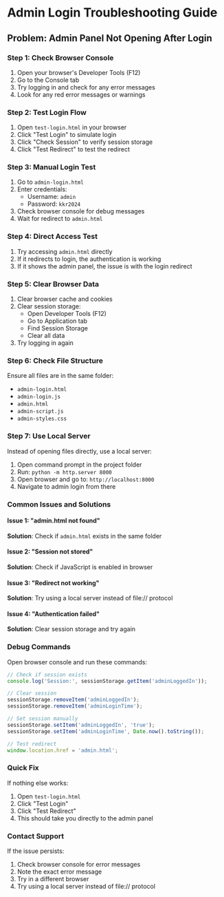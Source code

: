 # Admin Login Troubleshooting Guide

## Problem: Admin Panel Not Opening After Login

### Step 1: Check Browser Console
1. Open your browser's Developer Tools (F12)
2. Go to the Console tab
3. Try logging in and check for any error messages
4. Look for any red error messages or warnings

### Step 2: Test Login Flow
1. Open `test-login.html` in your browser
2. Click "Test Login" to simulate login
3. Click "Check Session" to verify session storage
4. Click "Test Redirect" to test the redirect

### Step 3: Manual Login Test
1. Go to `admin-login.html`
2. Enter credentials:
   - Username: `admin`
   - Password: `kkr2024`
3. Check browser console for debug messages
4. Wait for redirect to `admin.html`

### Step 4: Direct Access Test
1. Try accessing `admin.html` directly
2. If it redirects to login, the authentication is working
3. If it shows the admin panel, the issue is with the login redirect

### Step 5: Clear Browser Data
1. Clear browser cache and cookies
2. Clear session storage:
   - Open Developer Tools (F12)
   - Go to Application tab
   - Find Session Storage
   - Clear all data
3. Try logging in again

### Step 6: Check File Structure
Ensure all files are in the same folder:
- `admin-login.html`
- `admin-login.js`
- `admin.html`
- `admin-script.js`
- `admin-styles.css`

### Step 7: Use Local Server
Instead of opening files directly, use a local server:
1. Open command prompt in the project folder
2. Run: `python -m http.server 8000`
3. Open browser and go to: `http://localhost:8000`
4. Navigate to admin login from there

### Common Issues and Solutions

#### Issue 1: "admin.html not found"
**Solution**: Check if `admin.html` exists in the same folder

#### Issue 2: "Session not stored"
**Solution**: Check if JavaScript is enabled in browser

#### Issue 3: "Redirect not working"
**Solution**: Try using a local server instead of file:// protocol

#### Issue 4: "Authentication failed"
**Solution**: Clear session storage and try again

### Debug Commands
Open browser console and run these commands:

```javascript
// Check if session exists
console.log('Session:', sessionStorage.getItem('adminLoggedIn'));

// Clear session
sessionStorage.removeItem('adminLoggedIn');
sessionStorage.removeItem('adminLoginTime');

// Set session manually
sessionStorage.setItem('adminLoggedIn', 'true');
sessionStorage.setItem('adminLoginTime', Date.now().toString());

// Test redirect
window.location.href = 'admin.html';
```

### Quick Fix
If nothing else works:
1. Open `test-login.html`
2. Click "Test Login"
3. Click "Test Redirect"
4. This should take you directly to the admin panel

### Contact Support
If the issue persists:
1. Check browser console for error messages
2. Note the exact error message
3. Try in a different browser
4. Try using a local server instead of file:// protocol 